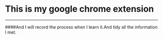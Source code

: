 # This is my google chrome extension 
****
####And I will record the process when I learn it.And tidy all the information I met.  
